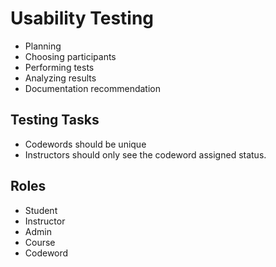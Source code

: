 # Usability Testing
- Planning 
- Choosing participants
- Performing tests
- Analyzing results
- Documentation recommendation

## Testing Tasks
- Codewords should be unique
- Instructors should only see the codeword assigned status.


## Roles
- Student
- Instructor
- Admin
- Course
- Codeword